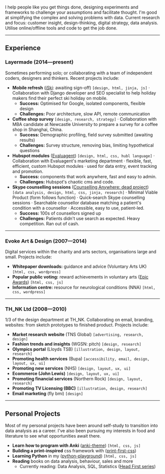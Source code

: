 I help people like you get things done, designing experiments and frameworks to challenge your assumptions and facilitate thought. I'm good at simplifying the complex and solving problems with data. Current research and focus: customer insight, design-thinking, digital strategy, data analysis. Utilise online/offline tools and code to get the job done.

----

## Experience

### Layermade (2014—present)

Sometimes performing solo; or collaborating with a team of independent coders, designers and thinkers. Recent projects include:

- **Mobile refresh** ([iSki](https://www.i-ski.co.uk): awaiting sign-off) `[design, html, jinja, js]` · Collaboration with Django developer and SEO specialist to help holiday makers find their perfect ski holiday on mobile.
    + **Success:** Optimised for Google, isolated components, flexible design
    + **Challenges:** Poor architecture, slow API, remote communication
- **Coffee shop survey** `[design, research, strategy]` · Collaboration with MBA candidate at Newcastle University to prepare a survey for a coffee shop in Shanghai, China.
    + **Success:** Demographic profiling, field survey submitted (awaiting results)
    + **Challenges:** Survey structure, removing bias, limiting hypothetical questions
- **Hubspot modules** ([Evaluagent](https://www.evaluagent.com)) `[design, html, css, hubl language]` · Collaboration with Evaluagent's marketing department · flexible, fast, efficient, custom Hubspot modules · used for data entry, event tracking and promotion.
    + **Success:** components that work anywhere, fast and easy to admin.
    + **Challenges:** Hubspot's chaotic cms and code.
- **Skype counselling sessions** ([Counselling Anywhere: dead project](https://web.archive.org/web/20170211124922/http://www.counsellinganywhere.com/)) `[data analysis, design, html, css, jinja, research]` · Minimal Viable Product (form follows function) · Quick-search Skype counselling sessions · Searchable counsellor database matching a patient's condition with a counsellor · Accessible, easy to use, patient-led.
    + **Success:** 100s of counsellors signed up
    + **Challenges:** Patients didn't use search as expected. Heavy competition. Ran out of cash.

----

### Evoke Art &amp; Design (2007—2014)

Digital services within the charity and arts sectors, organisations large and small. Projects include:

- **Whitepaper downloads:** guidance and advice (Voluntary Arts UK) `[html, css, wordpress]`
- **Popular public voting:** reward achievements in voluntary arts ([Epic Awards](https://web.archive.org/web/20160307170320/http://shortlist.epicawards.co.uk/)) `[html, css, js]`
- **Information centre:** resource for neurological conditions (NNA) `[html, css, wordpress]`


----

### TH_NK Ltd (2008—2010)

1/3 of the design department at TH_NK. Collaborating on email, branding, websites: from sketch prototypes to finished product. Projects include:

- **Market research website** (TNS Global) `[advertising, research, design]`
- **Fashion trends and insights** (WGSN: pitch) `[design, research]`
- **Olympics portal** (Lloyds TSB) `[illustration, design, layout, research]`
- **Promoting health services** (Bupa) `[accessibility, email, design, layout, ux, ui]`
- **Promoting new services** (NHS) `[design, layout, ux, ui]`
- **Ecommerce (John Lewis)** `[design, layout, ux, ui]`
- **Promoting financial services** (Northern Rock) `[design, layout, research]`
- **Promoting TV Licensing (BBC)** `[illustration, design, research]`
- **Email marketing** (fly bmi) `[design]`

----

## Personal Projects

Most of my personal projects have been around self-study to transition into data analysis as a career. I've also been pursuing my interests in food and literature to see what opportunities await there.

- **Learn how to program with Anki** ([anki-theme](https://github.com/badlydrawnrob/anki)) `[html, css, js]`
- **Building a print-inspired** css framework with ([print-first-css](https://github.com/badlydrawnrob/print-first-css))
- **Learning Python** in my ([python-playground](https://github.com/badlydrawnrob/python-playground)) `[html, css, js]`
- **Reading** books on data analysis, behaviour, sales and more
    + Currently reading: Data Analysis, SQL, Statistics ([Head First series](https://en.wikipedia.org/wiki/Head_First_(book_series)))
    <!-- + Have read: Undoing Project, How to win friends -->

